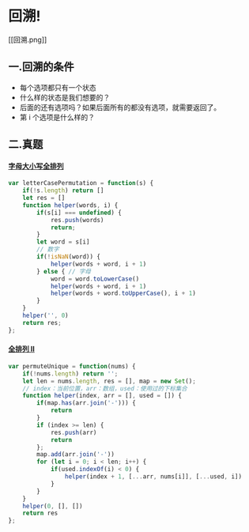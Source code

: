 # 回溯!
[[回溯.png]]
## 一.回溯的条件
-  每个选项都只有一个状态
-   什么样的状态是我们想要的？
-   后面的还有选项吗？如果后面所有的都没有选项，就需要返回了。
-   第 i 个选项是什么样的？
## 二.真题
#### [字母大小写全排列](https://leetcode-cn.com/problems/letter-case-permutation/)
``` js
var letterCasePermutation = function(s) {
	if(!s.length) return []
	let res = []
	function helper(words, i) {
		if(s[i] === undefined) {
			res.push(words)
			return;
		}
		let word = s[i]
		// 数字
		if(!isNaN(word)) {
			helper(words + word, i + 1)
		} else { // 字母
			word = word.toLowerCase()
			helper(words + word, i + 1)
			helper(words + word.toUpperCase(), i + 1)
		}
	}
	helper('', 0)
	return res;
};
```

#### [全排列 II](https://leetcode-cn.com/problems/permutations-ii/)
``` js
var permuteUnique = function(nums) {
	if(!nums.length) return '';
	let len = nums.length, res = [], map = new Set();
	// index：当前位置，arr：数组，used：使用过的下标集合
	function helper(index, arr = [], used = []) {
		if(map.has(arr.join('-'))) {
			return
		}
		if (index >= len) {
			res.push(arr)
			return
		};
		map.add(arr.join('-'))
		for (let i = 0; i < len; i++) {
			if(used.indexOf(i) < 0) {
				helper(index + 1, [...arr, nums[i]], [...used, i])
			}
		}
	}
	helper(0, [], [])
	return res
};
```
